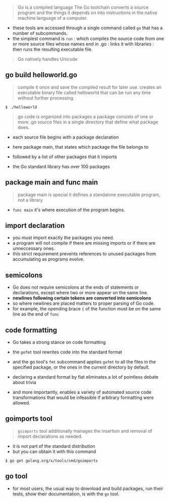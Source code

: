 > Go is a compiled language
> The Go toolchain converts a source program and the things it depends on into instructions in the native machine language of a computer.
- these tools are accessed through a single command called `go` that has a number of subcommands.
- the simplest command is `run`
: which compiles the source code from one or more source files whose names end in .go
: links it with libraries
: then runs the resulting executable file.

> Go natively handles Unicode

## go build helloworld.go

> compile it once and save the compiled result for later use.
> creates an executable binary file called helloworld that can be run any time without further processing.

```shell
$ ./helloworld
```

> go code is organized into packages
> a package consists of one or more .go source files in a single directory that define what package does.

- each source file begins with a package declaration
- here package main, that states which package the file belongs to
- followed by a list of other packages that it imports

- the Go standard library has over 100 packages

## package main and func main

> package main is special
> it defines a standalone executable program, not a library

- `func main` it's where execution of the program begins.

## import declaration

- you must import exactly the packages you need.
- a program will not compile if there are missing imports or if there are unneccessary ones.
- this strict requirement prevents references to unused packages from accumulating as programs evolve.

## semicolons

- Go does not require semicolons at the ends of statements or declarations, except where two or more appear on the same line. 
- **newlines following certain tokens are converted into semicolons**
- so where newlines are placed matters to proper parsing of Go code.
- for example, the opending brace `{` of the function must be on the same line as the end of `func`

## code formatting

- Go takes a strong stance on code formatting
- the `gofmt` tool rewrites code into the standard format
- and the go tool's `fmt` subcommand applies `gofmt` to all the files in the specified package, or the ones in the current directory by default.

- declaring a standard format by fiat eliminates a lot of pointless debate about trivia
- and more importantly, enables a variety of automated source code transformations that would be infeasible if arbitrary formatting were allowed.

## goimports tool
> `goimports` tool additionally manages the insertion and removal of import declarations as needed.
- it is not part of the standard distribution
- but you can obtain it with this command

`$ go get golang.org/x/tools/cmd/goimports`

## go tool
- for most users, the usual way to download and build packages, run their tests, show their documentation, is with the `go` tool.
